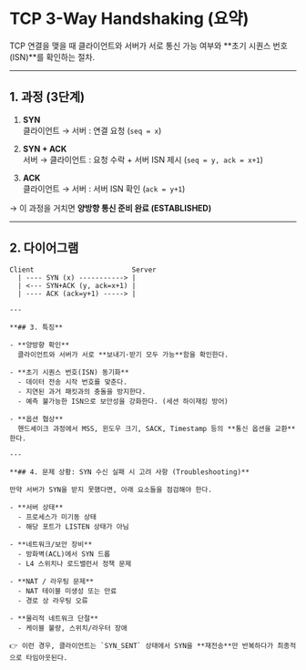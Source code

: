 # TCP 3-Way Handshaking (요약)

TCP 연결을 맺을 때 클라이언트와 서버가 서로 통신 가능 여부와 **초기 시퀀스 번호(ISN)**를 확인하는 절차.

---

## 1. 과정 (3단계)

1. **SYN**  
   클라이언트 → 서버 : 연결 요청 (`seq = x`)

2. **SYN + ACK**  
   서버 → 클라이언트 : 요청 수락 + 서버 ISN 제시 (`seq = y, ack = x+1`)

3. **ACK**  
   클라이언트 → 서버 : 서버 ISN 확인 (`ack = y+1`)

→ 이 과정을 거치면 **양방향 통신 준비 완료 (ESTABLISHED)**

---

## 2. 다이어그램

```text
Client                        Server
  | ---- SYN (x) -----------> |
  | <--- SYN+ACK (y, ack=x+1) |
  | ---- ACK (ack=y+1) -----> |

---

**## 3. 특징**

- **양방향 확인**  
  클라이언트와 서버가 서로 **보내기·받기 모두 가능**함을 확인한다.

- **초기 시퀀스 번호(ISN) 동기화**  
  - 데이터 전송 시작 번호를 맞춘다.  
  - 지연된 과거 패킷과의 충돌을 방지한다.  
  - 예측 불가능한 ISN으로 보안성을 강화한다. (세션 하이재킹 방어)

- **옵션 협상**  
  핸드셰이크 과정에서 MSS, 윈도우 크기, SACK, Timestamp 등의 **통신 옵션을 교환**한다.  

---

**## 4. 문제 상황: SYN 수신 실패 시 고려 사항 (Troubleshooting)**

만약 서버가 SYN을 받지 못했다면, 아래 요소들을 점검해야 한다.

- **서버 상태**  
  - 프로세스가 미기동 상태  
  - 해당 포트가 LISTEN 상태가 아님  

- **네트워크/보안 장비**  
  - 방화벽(ACL)에서 SYN 드롭  
  - L4 스위치나 로드밸런서 정책 문제  

- **NAT / 라우팅 문제**  
  - NAT 테이블 미생성 또는 만료  
  - 경로 상 라우팅 오류  

- **물리적 네트워크 단절**  
  - 케이블 불량, 스위치/라우터 장애  

👉 이런 경우, 클라이언트는 `SYN_SENT` 상태에서 SYN을 **재전송**만 반복하다가 최종적으로 타임아웃된다.

